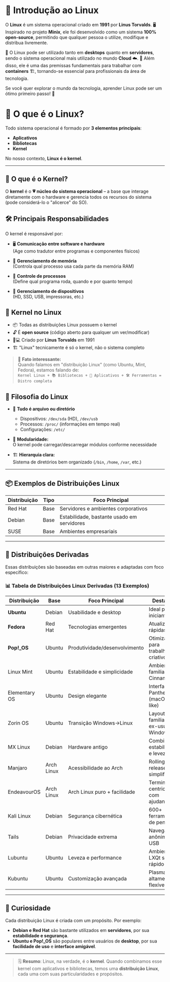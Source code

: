# 🐧 Introdução ao Linux

O **Linux** é um sistema operacional criado em **1991** por **Linus Torvalds**. 🖥️ Inspirado no projeto **Minix**, ele foi desenvolvido como um sistema **100% open-source**, permitindo que qualquer pessoa o utilize, modifique e distribua livremente.

🔹 O Linux pode ser utilizado tanto em **desktops** quanto em **servidores**, sendo o sistema operacional mais utilizado no mundo **Cloud** ☁️.
🔹 Além disso, ele é uma das premissas fundamentais para trabalhar com **containers** 🏗️, tornando-se essencial para profissionais da área de tecnologia.

Se você quer explorar o mundo da tecnologia, aprender Linux pode ser um ótimo primeiro passo! 🚀

# 🐧 O que é o Linux?

Todo sistema operacional é formado por **3 elementos principais**:

- **Aplicativos**
- **Bibliotecas**
- **Kernel**

No nosso contexto, **Linux é o kernel**.

---

## 🔧 O que é o Kernel?

O **kernel** é o **💗 núcleo do sistema operacional** – a base que interage diretamente com o hardware e gerencia todos os recursos do sistema (pode considerá-lo o "alicerce" do SO).

## 🛠️ Principais Responsabilidades

O kernel é responsável por:

- 🖥️ **Comunicação entre software e hardware**  
  (Age como tradutor entre programas e componentes físicos)

- 🧠 **Gerenciamento de memória**  
  (Controla qual processo usa cada parte da memória RAM)

- 🔄 **Controle de processos**  
  (Define qual programa roda, quando e por quanto tempo)

- 💾 **Gerenciamento de dispositivos**  
  (HD, SSD, USB, impressoras, etc.)

## 🐧 Kernel no Linux

- 📦 Todas as distribuições Linux possuem o kernel  
- 🔓 É **open source** (código aberto para qualquer um ver/modificar)  
- 👨💻 Criado por **Linus Torvalds** em 1991  
- 🏗️ "Linux" tecnicamente é só o kernel, não o sistema completo  

> 🌟 **Fato interessante:**  
> Quando falamos em "distribuição Linux" (como Ubuntu, Mint, Fedora), estamos falando de:  
> `Kernel Linux + 📚 Bibliotecas + 🎨 Aplicativos + 🛠️ Ferramentas = Distro completa`

## 📂 Filosofia do Linux

- 📁 **Tudo é arquivo ou diretório**  
  - Dispositivos: `/dev/sda` (HD), `/dev/usb`  
  - Processos: `/proc/` (informações em tempo real)  
  - Configurações: `/etc/`  

- 🧩 **Modularidade:**  
  O kernel pode carregar/descarregar módulos conforme necessidade  

- 🏗️ **Hierarquia clara:**  
  Sistema de diretórios bem organizado (`/bin`, `/home`, `/var`, etc.)

---

## 📦 Exemplos de Distribuições Linux

| Distribuição | Tipo | Foco Principal |
|--------------|------|----------------|
| Red Hat      | Base | Servidores e ambientes corporativos |
| Debian       | Base | Estabilidade, bastante usado em servidores |
| SUSE         | Base | Ambientes empresariais |

---

## 🌱 Distribuições Derivadas

Essas distribuições são baseadas em outras maiores e adaptadas com foco específico:

### 📊 Tabela de Distribuições Linux Derivadas (13 Exemplos)

| Distribuição       | Base         | Foco Principal                | Destaque                      |
|--------------------|--------------|-------------------------------|-------------------------------|
| **Ubuntu**         | Debian       | Usabilidade e desktop         | Ideal para iniciantes         |
| **Fedora**         | Red Hat      | Tecnologias emergentes        | Atualizações rápidas          |
| **Pop!_OS**        | Ubuntu       | Produtividade/desenvolvimento | Otimizado para trabalho criativo |
| Linux Mint         | Ubuntu       | Estabilidade e simplicidade   | Ambiente familiar Cinnamon    |
| Elementary OS      | Ubuntu       | Design elegante               | Interface Pantheon (macOS-like) |
| Zorin OS           | Ubuntu       | Transição Windows→Linux       | Layout familiar para ex-usuários Windows |
| MX Linux           | Debian       | Hardware antigo               | Combina estabilidade e leveza |
| Manjaro            | Arch Linux   | Acessibilidade ao Arch        | Rolling release simplificado  |
| EndeavourOS        | Arch Linux   | Arch Linux puro + facilidade  | Terminal-centrico com ajudantes |
| Kali Linux         | Debian       | Segurança cibernética         | 600+ ferramentas de pentest   |
| Tails              | Debian       | Privacidade extrema           | Navegação anônima via USB     |
| Lubuntu            | Ubuntu       | Leveza e performance          | Ambiente LXQt super rápido    |
| Kubuntu            | Ubuntu       | Customização avançada         | Plasma KDE altamente flexível |

---

## 🧠 Curiosidade

Cada distribuição Linux é criada com um propósito. Por exemplo:

- **Debian e Red Hat** são bastante utilizados em **servidores**, por sua **estabilidade e segurança**.
- **Ubuntu e Pop!_OS** são populares entre usuários de **desktop**, por sua **facilidade de uso** e **interface amigável**.

---

> 🗒️ **Resumo**:
> Linux, na verdade, é o **kernel**. Quando combinamos esse kernel com aplicativos e bibliotecas, temos uma **distribuição Linux**, cada uma com suas particularidades e propósitos.
